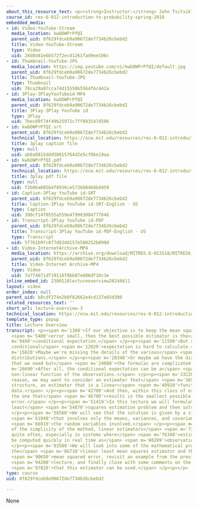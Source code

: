 ```yaml
---
about_this_resource_text: <p><strong>Instructor:</strong> John Tsitsiklis</p>
course_id: res-6-012-introduction-to-probability-spring-2018
embedded_media:
- id: Video-YouTube-Stream
  media_location: kwbDWPrPfQI
  parent_uid: 8f629fdceb9a90672de7734b26cbebd2
  title: Video-YouTube-Stream
  type: Video
  uid: 24d8d41e6b572f2ecd1261fad9ee106c
- id: Thumbnail-YouTube-JPG
  media_location: https://img.youtube.com/vi/kwbDWPrPfQI/default.jpg
  parent_uid: 8f629fdceb9a90672de7734b26cbebd2
  title: Thumbnail-YouTube-JPG
  type: Thumbnail
  uid: 70ca29a07cca74d15550b5564f6c442a
- id: 3Play-3PlayYouTubeid-MP4
  media_location: kwbDWPrPfQI
  parent_uid: 8f629fdceb9a90672de7734b26cbebd2
  title: 3Play-3Play YouTube id
  type: 3Play
  uid: 7bec80f74f49b25972c7ff893547d506
- id: kwbDWPrPfQI.srt
  parent_uid: 8f629fdceb9a90672de7734b26cbebd2
  technical_location: https://ocw.mit.edu/resources/res-6-012-introduction-to-probability-spring-2018/part-ii-inference-limit-theorems/lecture-overview-3/kwbDWPrPfQI.srt
  title: 3play caption file
  type: null
  uid: ab0a8815ddd50615764d2e5cf0be19aa
- id: kwbDWPrPfQI.pdf
  parent_uid: 8f629fdceb9a90672de7734b26cbebd2
  technical_location: https://ocw.mit.edu/resources/res-6-012-introduction-to-probability-spring-2018/part-ii-inference-limit-theorems/lecture-overview-3/kwbDWPrPfQI.pdf
  title: 3play pdf file
  type: null
  uid: f2b06a085b4f8936ce5736b0468b4959
- id: Caption-3Play YouTube id-SRT
  parent_uid: 8f629fdceb9a90672de7734b26cbebd2
  title: Caption-3Play YouTube id-SRT-English - US
  type: Caption
  uid: 398cf14f0555a559e479983004777646
- id: Transcript-3Play YouTube id-PDF
  parent_uid: 8f629fdceb9a90672de7734b26cbebd2
  title: Transcript-3Play YouTube id-PDF-English - US
  type: Transcript
  uid: 5f761b9fc6f7d83dd157e580252b090d
- id: Video-InternetArchive-MP4
  media_location: https://archive.org/download/MITRES.6-012S18/MITRES6_012S18_L17-01_300k.mp4
  parent_uid: 8f629fdceb9a90672de7734b26cbebd2
  title: Video-Internet Archive-MP4
  type: Video
  uid: 7a774671df19116f0bb87e686df10c3e
inline_embed_id: 2380110lectureoverview20248611
layout: video
order_index: null
parent_uid: b8cdf274e2b0f82662e4cd137e85d308
related_resources_text: ''
short_url: lecture-overview-3
technical_location: https://ocw.mit.edu/resources/res-6-012-introduction-to-probability-spring-2018/part-ii-inference-limit-theorems/lecture-overview-3
template_type: popup
title: Lecture Overview
transcript: <p><span m='1360'>If our objective is to keep the mean squared estimation</span>
  <span m='5400'>error small, then the best possible estimator is the</span> <span
  m='9490'>conditional expectation.</span> </p><p><span m='11590'>But sometimes the
  conditional</span> <span m='12920'>expectation is hard to calculate.</span> </p><p><span
  m='15820'>Maybe we're missing the details of the various</span> <span m='18410'>probability
  distributions.</span> </p><p><span m='20340'>Or maybe we have the distributions
  that we need but</span> <span m='24080'>the formulas are complicated.</span> </p><p><span
  m='26690'>After all, the conditional expectation can be a</span> <span m='29070'>complicated
  non-linear function of the observations.</span> </p><p><span m='33220'>For this
  reason, we may want to consider an estimator that</span> <span m='36970'>has a simpler
  structure, an estimator that is a linear</span> <span m='40910'>function of the
  data.</span> </p><p><span m='42700'>And then, within this class of estimators, find
  the one that</span> <span m='46700'>results in the smallest possible mean squared
  error.</span> </p><p><span m='51410'>In this lecture we will formulate this linear
  least</span> <span m='54870'>squares estimation problem and then solve it.</span>
  </p><p><span m='58560'>We will see that the solution is given by a simple formula</span>
  <span m='61940'>that involves only the means, variances, and covariances of</span>
  <span m='66910'>the random variables involved.</span> </p><p><span m='69390'>Because
  of the simplicity of the method, linear estimators</span> <span m='73060'>are used
  quite often, especially in systems where</span> <span m='76340'>estimates need to
  be computed quickly in real time as</span> <span m='80289'>observations are obtained.</span>
  </p><p><span m='83580'>We will look into some of the mathematical properties of
  the</span> <span m='86710'>linear least mean squares estimator and the associated</span>
  <span m='90650'>mean squared error, revisit an example from the previous</span>
  <span m='94200'>lecture, and finally close with some comments on the ways</span>
  <span m='97820'>that this estimator can be used.</span> </p><p></p>
type: course
uid: 8f629fdceb9a90672de7734b26cbebd2

---
```

None